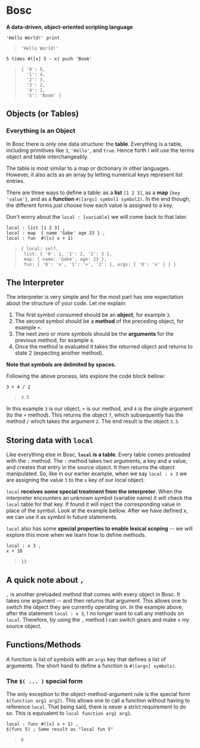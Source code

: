 # Bosc

**A data-driven, object-oriented scripting language**

```
'Hello World!' print
```

> ```
> 'Hello World!'
> ```

```
5 times #([x] 5 - x) push 'Boom'
```

> ```
> { '0': 5,
>   '1': 4,
>   '2': 3,
>   '3': 2,
>   '4': 1,
>   '5': 'Boom' }
> ```

## Objects (or Tables)

### Everything is an Object

In Bosc there is only one data structure: the **table**. Everything is a table,
including primitives like `3`, `'Hello'`, and `true`. Hence forth I will use the
terms object and table interchangeably.

The table is most similar to a map or dictionary in other languages. However, it
also acts as an array by letting numerical keys represent list entries.

There are three ways to define a table: as a **list** `[1 2 3]`, as a **map**
`{key 'value'}`, and as a **function** `#([args] symbol1 symbol2)`. In the end
though, the different forms just choose how each value is assigned to a key.

Don't worry about the `local : [variable]` we will come back to that later.

```
local : list [1 2 3] ,
local : map  { name 'Gabe' age 23 } ,
local : fun  #([x] x + 1)
```

> ```
> { local: self,
>  list: { '0': 1, '1': 2, '2': 3 },
>  map: { name: 'Gabe', age: 23 },
>  fun: { '0': 'x', '1': '+', '2': 1, args: { '0': 'x' } } }
> ```

## The Interpreter

The interpreter is very simple and for the most part has one expectation about
the structure of your code. Let me explain:

1. The first symbol consumed should be an **object**, for example `3`.
2. The second symbol should be a **method** of the preceding object, for example
   `+`.
3. The next zero or more symbols should be the **arguments** for the previous
   method, for example `4`.
4. Once the method is evaluated it takes the returned object and returns to
   state 2 (expecting another method).

**Note that symbols are delimited by spaces.**

Following the above process, lets explore the code block bellow:

```
3 + 4 / 2
```

> ```
> 3.5
> ```

In this example `3` is our object, `+` is our method, and `4` is the single
argument (to the `+` method). This returns the object `7`, which subsequently
has the method `/` which takes the argument `2`. The end result is the object
`3.5`.

## Storing data with `local`

Like everything else in Bosc, **`local` is a table**. Every table comes
preloaded with the `:` method. The `:` method takes two arguments, a key and a
value, and creates that entry in the source object. It then returns the object
manipulated. So, like in our earlier example, when we say `local : x 3` we are
assigning the value `3` to the `x` key of our local object.

`local` **receives some special treatment from the interpreter**. When the
interpreter encounters an unknown symbol (variable name) it will check the
`local` table for that key. If found it will inject the corresponding value in
place of the symbol. Look at the example bellow. After we have defined x, we can
use it as symbol in future statements.

`local` also has some **special properties to enable lexical scoping** -- we
will explore this more when we learn how to define methods.

```
local : x 3 ,
x + 10
```

> ```
> 13
> ```

## A quick note about `,`

`,` is another preloaded method that comes with every object in Bosc. It takes
one argument -- and then returns that argument. This allows one to switch the
object they are currently operating on. In the example above, after the
statement `local : x 3`, I no longer want to call any methods on `local`.
Therefore, by using the `,` method I can switch gears and make `x` my source
object.

## Functions/Methods

A function is list of symbols with an `args` key that defines a list of
arguments. The short hand to define a function is `#([args] symbols)`.

### The `$( ... )` special form

The only exception to the object-method-argument rule is the special form
`$(function arg1 arg2)`. This allows one to call a function without having to
reference `local`. That being said, there is never a strict requirement to do
so. This is equivalent to `local function arg1 arg2`.

```
local : func #([x] x + 1) ,
$(func 5) ; Same result as "local fun 5"
```

> ```
> 6
> ```

